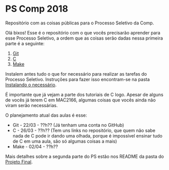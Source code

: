# PS Comp 2018

Repositório com as coisas públicas para o Processo Seletivo da Comp.

Olá bixos! Esse é o repositório com o que vocês precisarão aprender para esse Processo Seletivo, a ordem que as coisas serão dadas nessa primeira parte é a seguinte:

1. [Git](https://github.com/ThundeRatz/Bixos-2018/tree/master/git)
2. [C](https://github.com/ThundeRatz/Bixos-2018/tree/master/C)
3. [Make](https://github.com/ThundeRatz/Bixos-2018/tree/master/make)

Instalem antes tudo o que for necessário para realizar as tarefas do Processo Seletivo. Instruções para fazer isso encontram-se na pasta [Instalando o necessário](https://github.com/ThundeRatz/Bixos-2018/tree/master/Instalando%20o%20necess%C3%A1rio).

É importante que já vejam a parte dos tutoriais de C logo. Apesar de alguns de vocês já terem C em MAC2166, algumas coisas que vocês ainda não viram serão necessárias.

O planejamento atual das aulas é esse:
* Git - 22/03 - ??h?? (Já tenham uma conta no GitHub)
* C - 26/03 - ??h?? (Tem uns links no repositório, que quem não sabe nada de C pode ir dando uma olhada, porque é impossível ensinar tudo de C em uma aula, são só algumas coisas a mais)
* Make - 02/04 - ??h??

Mais detalhes sobre a segunda parte do PS estão nos README da pasta do [Projeto Final](https://github.com/ThundeRatz/Bixos-2018/tree/master/Projeto%20Final).
